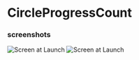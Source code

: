 # CircleProgressCount

### screenshots
![Screen at Launch](https://github.com/mynasmah/CircleProgressCount/blob/master/image/1.png)
![Screen at Launch](https://github.com/mynasmah/CircleProgressCount/blob/master/image/2.png)
